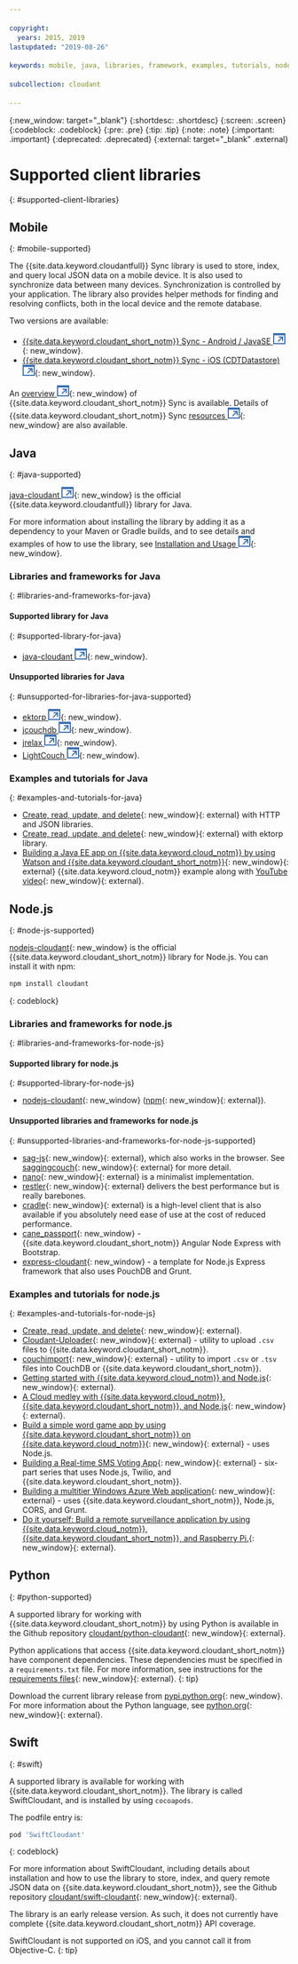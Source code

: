 ```yaml
---

copyright:
  years: 2015, 2019
lastupdated: "2019-08-26"

keywords: mobile, java, libraries, framework, examples, tutorials, node.js, python, swift

subcollection: cloudant

---
```


{:new_window: target="_blank"}
{:shortdesc: .shortdesc}
{:screen: .screen}
{:codeblock: .codeblock}
{:pre: .pre}
{:tip: .tip}
{:note: .note}
{:important: .important}
{:deprecated: .deprecated}
{:external: target="_blank" .external}

<!-- Acrolinx: 2017-05-10 -->

# Supported client libraries
{: #supported-client-libraries}

## Mobile
{: #mobile-supported}

The {{site.data.keyword.cloudantfull}} Sync library is used to store,
index,
and query local JSON data on a mobile device.
It is also used to synchronize data between many devices.
Synchronization is controlled by your application.
The library also provides helper methods for finding and resolving conflicts,
both in the local device and the remote database.

Two versions are available:

- [{{site.data.keyword.cloudant_short_notm}} Sync - Android / JavaSE ![External link icon](../images/launch-glyph.svg "External link icon")](https://github.com/cloudant/sync-android){: new_window}.
- [{{site.data.keyword.cloudant_short_notm}} Sync - iOS (CDTDatastore) ![External link icon](../images/launch-glyph.svg "External link icon")](https://github.com/cloudant/CDTDatastore){: new_window}.

An [overview ![External link icon](../images/launch-glyph.svg "External link icon")](https://cloudant.com/product/cloudant-features/sync/){: new_window} of {{site.data.keyword.cloudant_short_notm}} Sync is available.
Details of {{site.data.keyword.cloudant_short_notm}} Sync [resources ![External link icon](../images/launch-glyph.svg "External link icon")](https://cloudant.com/cloudant-sync-resources/){: new_window} are also available.

## Java
{: #java-supported}

[java-cloudant ![External link icon](../images/launch-glyph.svg "External link icon")](https://github.com/cloudant/java-cloudant){: new_window} is the official {{site.data.keyword.cloudantfull}} library for Java.

For more information about installing the library by adding it as a dependency to your Maven or Gradle builds, and to see details and examples of how to use the library, see 
[Installation and Usage ![External link icon](../images/launch-glyph.svg "External link icon")](https://github.com/cloudant/java-cloudant#installation-and-usage){: new_window}.

### Libraries and frameworks for Java
{: #libraries-and-frameworks-for-java}

#### Supported library for Java
{: #supported-library-for-java}

- [java-cloudant ![External link icon](../images/launch-glyph.svg "External link icon")](https://github.com/cloudant/java-cloudant){: new_window}.

#### Unsupported libraries for Java
{: #unsupported-for-libraries-for-java-supported}

- [ektorp ![External link icon](../images/launch-glyph.svg "External link icon")](https://helun.github.io/Ektorp/reference_documentation.html){: new_window}.
- [jcouchdb ![External link icon](../images/launch-glyph.svg "External link icon")](http://code.google.com/p/jcouchdb/){: new_window}.
- [jrelax ![External link icon](../images/launch-glyph.svg "External link icon")](https://github.com/isterin/jrelax){: new_window}.
- [LightCouch ![External link icon](../images/launch-glyph.svg "External link icon")](http://www.lightcouch.org/){: new_window}.

### Examples and tutorials for Java
{: #examples-and-tutorials-for-java}

- [Create, read, update, and delete](https://github.com/cloudant/haengematte/tree/master/java){: new_window}{: external} with HTTP and JSON libraries.
- [Create, read, update, and delete](https://github.com/cloudant/haengematte/tree/master/java/CrudWithEktorp){: new_window}{: external} with ektorp library.
- [Building a Java EE app on {{site.data.keyword.cloud_notm}} by using Watson and {{site.data.keyword.cloudant_short_notm}}](https://developer.ibm.com/bluemix/2014/10/17/building-java-ee-app-ibm-bluemix-using-watson-cloudant/){: new_window}{: external} {{site.data.keyword.cloud_notm}} example along with [YouTube video](https://www.youtube.com/watch?feature=youtu.be&v=9AFMY6m0LIU&app=desktop){: new_window}{: external}.

## Node.js
{: #node-js-supported}

[nodejs-cloudant](https://github.com/cloudant/nodejs-cloudant){: new_window}
is the official {{site.data.keyword.cloudant_short_notm}} library for Node.js.
You can install it with npm:

```sh
npm install cloudant
```
{: codeblock}

### Libraries and frameworks for node.js
{: #libraries-and-frameworks-for-node-js}

#### Supported library for node.js
{: #supported-library-for-node-js}

- [nodejs-cloudant](https://github.com/cloudant/nodejs-cloudant){: new_window} ([npm](https://www.npmjs.com/package/@cloudant/cloudant){: new_window}{: external}).

#### Unsupported libraries and frameworks for node.js
{: #unsupported-libraries-and-frameworks-for-node-js-supported}

- [sag-js](https://github.com/sbisbee/sag-js){: new_window}{: external}, which also works in the browser.
  See [saggingcouch](https://github.com/sbisbee/saggingcouch.com){: new_window}{: external} for more detail.
- [nano](https://github.com/dscape/nano){: new_window}{: external} is a minimalist implementation.
- [restler](https://github.com/danwrong/restler){: new_window}{: external} delivers the best performance but is really barebones.
- [cradle](https://github.com/flatiron/cradle){: new_window}{: external} is a high-level client that is also available if you absolutely need ease of use at the cost of reduced performance.
- [cane_passport](https://github.com/ddemichele/cane_passport){: new_window} - {{site.data.keyword.cloudant_short_notm}} Angular Node Express with Bootstrap.
- [express-cloudant](https://github.com/cloudant-labs/express-cloudant){: new_window} - a template for Node.js Express framework that also uses PouchDB and Grunt.

### Examples and tutorials for node.js
{: #examples-and-tutorials-for-node-js}

- [Create, read, update, and delete](https://github.com/cloudant/haengematte/tree/master/nodejs){: new_window}{: external}.
- [Cloudant-Uploader](https://github.com/garbados/Cloudant-Uploader){: new_window}{: external} - utility to upload `.csv` files to {{site.data.keyword.cloudant_short_notm}}.
- [couchimport](https://github.com/glynnbird/couchimport){: new_window}{: external} - utility to import `.csv` or `.tsv` files into CouchDB or {{site.data.keyword.cloudant_short_notm}}.
- [Getting started with {{site.data.keyword.cloud_notm}} and Node.js](http://thoughtsoncloud.com/2014/07/getting-started-ibm-bluemix-node-js/){: new_window}{: external}.
- [A Cloud medley with {{site.data.keyword.cloud_notm}}, {{site.data.keyword.cloudant_short_notm}}, and Node.js](https://gigadom.wordpress.com/2014/08/15/a-cloud-medley-with-ibm-bluemix-cloudant-db-and-node-js/){: new_window}{: external}.
- [Build a simple word game app by using {{site.data.keyword.cloudant_short_notm}} on {{site.data.keyword.cloud_notm}}](http://www.ibm.com/developerworks/cloud/library/cl-guesstheword-app/index.html?ca=drs-){: new_window}{: external} - uses Node.js.
- [Building a Real-time SMS Voting App](https://www.twilio.com/blog/2012/09/building-a-real-time-sms-voting-app-part-1-node-js-couchdb.html){: new_window}{: external} - six-part series that uses Node.js, Twilio, and {{site.data.keyword.cloudant_short_notm}}.
- [Building a multitier Windows Azure Web application](https://www.ampower.me/article/CouchDB/Tutorial-Building-a-Multi-Tier-Windows-Azure-Web-application-use-Cloudants-Couchdb-as-a-Service-node-94-409665?eqs=Z2NWNlltTmlUWStWcHdEWENWc3UxdmowREpiMjlGUVpKajJOZGJpSlVkemlPS2oxa0YxZE5BPT0=){: new_window}{: external} - uses {{site.data.keyword.cloudant_short_notm}}, Node.js, CORS, and Grunt.
- [Do it yourself: Build a remote surveillance application by using {{site.data.keyword.cloud_notm}}, {{site.data.keyword.cloudant_short_notm}}, and Raspberry Pi.](http://www.ibm.com/developerworks/library/ba-remoteservpi-app/index.html){: new_window}{: external}.

## Python
{: #python-supported}

A supported library for working with {{site.data.keyword.cloudant_short_notm}} by using Python is
available in the Github repository [cloudant/python-cloudant](https://github.com/cloudant/python-cloudant){: new_window}{: external}.

Python applications that access {{site.data.keyword.cloudant_short_notm}} have component dependencies. These dependencies must be specified in a `requirements.txt` file. For more information, see instructions for the [requirements files](https://pip.readthedocs.io/en/1.1/requirements.html){: new_window}{: external}.
{: tip}

Download the current library release from [pypi.python.org](https://pypi.python.org/pypi/cloudant/){: new_window}.
For more information about the Python language, see [python.org](https://www.python.org/about/){: new_window}{: external}. 

## Swift
{: #swift}

A supported library is available for working with {{site.data.keyword.cloudant_short_notm}}.
The library is called SwiftCloudant,
and is installed by using `cocoapods`.

The podfile entry is:

```sh
pod 'SwiftCloudant'
```
{: codeblock}

For more information about SwiftCloudant,
including details about installation and how to use the library to store,
index,
and query remote JSON data on {{site.data.keyword.cloudant_short_notm}},
see the Github repository [cloudant/swift-cloudant](https://github.com/cloudant/swift-cloudant){: new_window}{: external}.

The library is an early release version. As such, it does not currently have complete {{site.data.keyword.cloudant_short_notm}} API coverage. 

SwiftCloudant is not supported on iOS, and you cannot call it from Objective-C.
{: tip}
